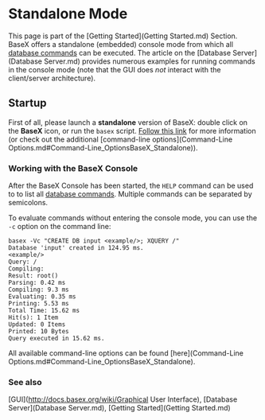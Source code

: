 
# Standalone Mode
 


 
This page is part of the [Getting Started](Getting Started.md) Section. BaseX offers a standalone (embedded) console mode from which all [database commands](Commands.md) can be executed. The article on the [Database Server](Database Server.md) provides numerous examples for running commands in the console mode (note that the GUI does _not_ interact with the client/server architecture). 

 
## Startup

First of all, please launch a **standalone** version of BaseX: double click on the **BaseX** icon, or run the `basex` script. [Follow this link](Startup.md#StartupBaseX_Standalone) for more information (or check out the additional [command-line options](Command-Line Options.md#Command-Line_OptionsBaseX_Standalone)). 


### Working with the BaseX Console

After the BaseX Console has been started, the `HELP` command can be used to to list all [database commands](Commands.md). Multiple commands can be separated by semicolons. 


To evaluate commands without entering the console mode, you can use the `-c` option on the command line: 


    basex -Vc "CREATE DB input <example/>; XQUERY /"
    Database 'input' created in 124.95 ms.
    <example/>
    Query: /
    Compiling:
    Result: root()
    Parsing: 0.42 ms
    Compiling: 9.3 ms
    Evaluating: 0.35 ms
    Printing: 5.53 ms
    Total Time: 15.62 ms
    Hit(s): 1 Item
    Updated: 0 Items
    Printed: 10 Bytes
    Query executed in 15.62 ms.


All available command-line options can be found [here](Command-Line Options.md#Command-Line_OptionsBaseX_Standalone). 


### See also 

[GUI](http://docs.basex.org/wiki/Graphical User Interface), [Database Server](Database Server.md), [Getting Started](Getting Started.md)


